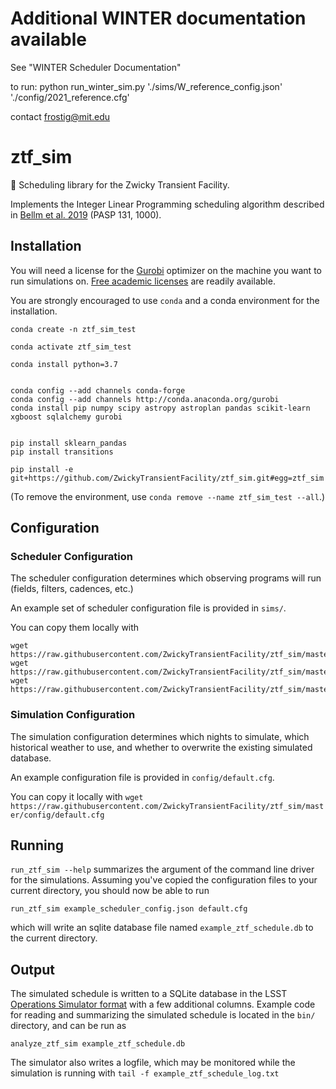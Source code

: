 # Additional WINTER documentation available
See "WINTER Scheduler Documentation"

to run: python run_winter_sim.py './sims/W_reference_config.json' './config/2021_reference.cfg'

contact frostig@mit.edu 


# ztf_sim
:telescope: Scheduling library for the Zwicky Transient Facility.

Implements the Integer Linear Programming scheduling algorithm described in 
[Bellm et al. 2019](https://dx.doi.org/10.1088/1538-3873/ab0c2a) (PASP 131, 1000).

## Installation

You will need a license for the [Gurobi](http://www.gurobi.com/) optimizer on the machine you want to run simulations on.  [Free academic licenses](http://www.gurobi.com/academia/for-universities) are readily available.

You are strongly encouraged to use `conda` and a conda environment for the installation.


```
conda create -n ztf_sim_test

conda activate ztf_sim_test

conda install python=3.7


conda config --add channels conda-forge 
conda config --add channels http://conda.anaconda.org/gurobi
conda install pip numpy scipy astropy astroplan pandas scikit-learn xgboost sqlalchemy gurobi


pip install sklearn_pandas 
pip install transitions

pip install -e git+https://github.com/ZwickyTransientFacility/ztf_sim.git#egg=ztf_sim
```

(To remove the environment, use `conda remove --name ztf_sim_test --all`.)


## Configuration

### Scheduler Configuration

The scheduler configuration determines which observing programs will run (fields, filters, cadences, etc.)  

An example set of scheduler configuration file is provided in `sims/`.

You can copy them locally with 
```
wget https://raw.githubusercontent.com/ZwickyTransientFacility/ztf_sim/master/sims/example_scheduler_config.json
wget https://raw.githubusercontent.com/ZwickyTransientFacility/ztf_sim/master/sims/survey_180501.json
wget https://raw.githubusercontent.com/ZwickyTransientFacility/ztf_sim/master/sims/reference_building.json
``` 

### Simulation Configuration

The simulation configuration determines which nights to simulate, which historical weather to use, and whether to overwrite the existing simulated database.

An example configuration file is provided in `config/default.cfg`.

You can copy it locally with `wget https://raw.githubusercontent.com/ZwickyTransientFacility/ztf_sim/master/config/default.cfg` 

## Running

`run_ztf_sim --help` summarizes the argument of the command line driver for the simulations.  Assuming you've copied the configuration files to your current directory, you should now be able to run

```
run_ztf_sim example_scheduler_config.json default.cfg
```

which will write an sqlite database file named `example_ztf_schedule.db` to the current directory.

## Output

The simulated schedule is written to a SQLite database in the LSST [Operations Simulator format](https://www.lsst.org/scientists/simulations/opsim/summary-table-column-descriptions-v335) with a few additional columns.  Example code for reading and summarizing the simulated schedule is located in the `bin/` directory, and can be run as

```
analyze_ztf_sim example_ztf_schedule.db
```

The simulator also writes a logfile, which may be monitored while the simulation is running with `tail -f example_ztf_schedule_log.txt`
